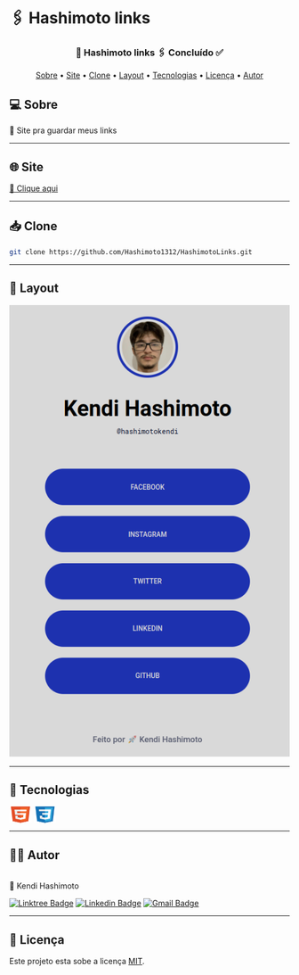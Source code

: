 # 🖇 Hashimoto links

<h3 align="center"> 🚀 Hashimoto links 🖇 Concluído ✅ </h3>

<p align="center">
   <a href=#sobre>Sobre</a> •
   <a href=#site>Site</a> •
   <a href=#clone>Clone</a> •
   <a href=#layout>Layout</a> •
   <a href=#tecnologias>Tecnologias</a> • 
   <a href=#licença>Licença</a> •
   <a href=#autor>Autor</a> 
</p>

## 💻 Sobre
🗿 Site pra guardar meus links

---

## 🌐 Site
<a href="https://fancy-dasik-8a13c8.netlify.app">📎 Clique aqui</a> 

---

## 📥 Clone
```bash
git clone https://github.com/Hashimoto1312/HashimotoLinks.git
```

---

## 🎨 Layout
![Layout!](assets/img/Layout.png "layout")

---

## 👾 Tecnologias
<img align="center" height="30" width="40" src="https://raw.githubusercontent.com/devicons/devicon/master/icons/html5/html5-original.svg">
<img align="center" height="30" width="40" src="https://raw.githubusercontent.com/devicons/devicon/master/icons/css3/css3-original.svg">


---

## 👨‍💻 Autor
 <img style="border-radius: 50%;" src="https://avatars.githubusercontent.com/u/71889483?v=4" width="100px;" alt=""/>
 <br/>🚀 Kendi Hashimoto

[![Linktree Badge](https://img.shields.io/badge/linktree-1de9b6?style=for-the-badge&logo=linktree&logoColor=white)](https://linktr.ee/Hashimoto01)
[![Linkedin Badge](https://img.shields.io/badge/-KendiHashimoto-blue?style=flat-square&logo=Linkedin&logoColor=white&link=https://www.linkedin.com/in/tgmarinho/)](https://www.linkedin.com/in/kendi-hashimoto-202359220/) 
[![Gmail Badge](https://img.shields.io/badge/-kendcampos@gmail.com-c14438?style=flat-square&logo=Gmail&logoColor=white&link=mailto:tgmarinho@gmail.com)](https://mail.google.com/mail/u/0/#inbox)

---

## 📝 Licença
Este projeto esta sobe a licença [MIT](./LICENSE).